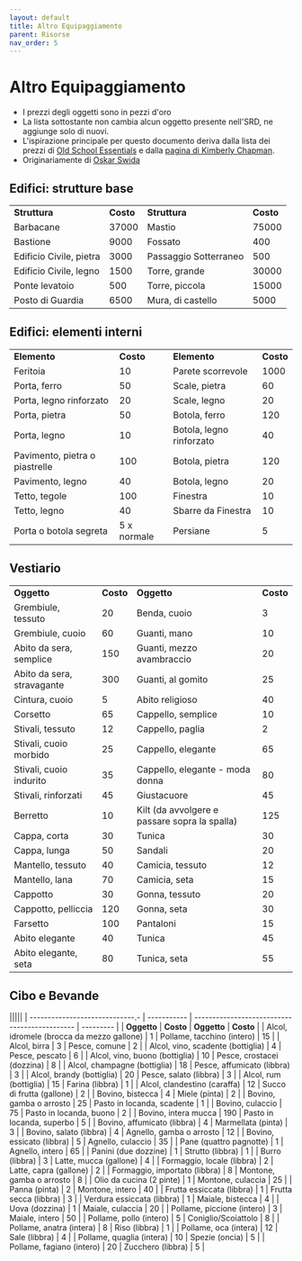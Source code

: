 ```yaml
---
layout: default
title: Altro Equipaggiamento
parent: Risorse
nav_order: 5
---
```


# Altro Equipaggiamento

- I prezzi degli oggetti sono in pezzi d'oro
- La lista sottostante non cambia alcun oggetto presente nell'SRD, ne aggiunge solo di nuovi.
- L'ispirazione principale per questo documento deriva dalla lista dei prezzi di [Old School Essentials](https://oldschoolessentials.necroticgnome.com/srd/index.php/Main_Page) e dalla [pagina di Kimberly Chapman](https://kimberlychapman.com/rpg/equipment.html).
- Originariamente di [Oskar Swida](https://oskarswida.itch.io/)

## Edifici: strutture base

|||||
| ------------------------- | --------- | --------------------- | --------- |
| **Struttura**             | **Costo** | **Struttura**         | **Costo** |
| Barbacane                 | 37000     | Mastio                | 75000     |
| Bastione                  | 9000      | Fossato               | 400       |
| Edificio Civile, pietra   | 3000      | Passaggio Sotterraneo | 500       |
| Edificio Civile, legno    | 1500      | Torre, grande         | 30000     |
| Ponte levatoio            | 500       | Torre, piccola        | 15000     |
| Posto di Guardia          | 6500      | Mura, di castello     | 5000      |

## Edifici: elementi interni

|||||
| ------------------------------ | ----------- | ------------------------ | --------- |
| **Elemento**                   | **Costo**   | **Elemento**             | **Costo** |
| Feritoia                       | 10          | Parete scorrevole        | 1000      |
| Porta, ferro                   | 50          | Scale, pietra            | 60        |
| Porta, legno rinforzato        | 20          | Scale, legno             | 20        |
| Porta, pietra                  | 50          | Botola, ferro            | 120       |
| Porta, legno                   | 10          | Botola, legno rinforzato | 40        |
| Pavimento, pietra o piastrelle | 100         | Botola, pietra           | 120       |
| Pavimento, legno               | 40          | Botola, legno            | 20        |
| Tetto, tegole                  | 100         | Finestra                 | 10        |
| Tetto, legno                   | 40          | Sbarre da Finestra       | 10        |
| Porta o botola segreta         | 5 x normale | Persiane                 | 5         |

## Vestiario

|||||
| ------------------------------ | ----------- | --------------------------------------------- | --------- |
| **Oggetto**                    | **Costo**   | **Oggetto**                                   | **Costo** |
| Grembiule, tessuto             | 20          | Benda, cuoio                                  | 3         |
| Grembiule, cuoio               | 60          | Guanti, mano                                  | 10        |
| Abito da sera, semplice        | 150         | Guanti, mezzo avambraccio                     | 20        |
| Abito da sera, stravagante     | 300         | Guanti, al gomito                             | 25        |
| Cintura, cuoio                 | 5           | Abito religioso                               | 40        |
| Corsetto                       | 65          | Cappello, semplice                            | 10        |
| Stivali, tessuto               | 12          | Cappello, paglia                              | 2         |
| Stivali, cuoio morbido         | 25          | Cappello, elegante                            | 65        |
| Stivali, cuoio indurito        | 35          | Cappello, elegante - moda donna               | 80        |
| Stivali, rinforzati            | 45          | Giustacuore                                   | 45        |
| Berretto                       | 10          | Kilt (da avvolgere e passare sopra la spalla) | 125       |
| Cappa, corta                   | 30          | Tunica                                        | 30        |
| Cappa, lunga                   | 50          | Sandali                                       | 20        |
| Mantello, tessuto              | 40          | Camicia, tessuto                              | 12        |
| Mantello, lana                 | 70          | Camicia, seta                                 | 15        |
| Cappotto                       | 30          | Gonna, tessuto                                | 20        |
| Cappotto, pelliccia            | 120         | Gonna, seta                                   | 30        |
| Farsetto                       | 100         | Pantaloni                                     | 15        |
| Abito elegante                 | 40          | Tunica                                        | 45        |
| Abito elegante, seta           | 80          | Tunica, seta                                  | 55        |

## Cibo e Bevande

|||||
| -----------------------------.- | ----------- | --------------------------------------------- | --------- |
| **Oggetto**                     | **Costo**   | **Oggetto**                                   | **Costo** |
| Alcol, idromele (brocca da mezzo gallone) | 1 | Pollame, tacchino (intero)                    | 15        |
| Alcol, birra                    | 3           | Pesce, comune                                 | 2         |
| Alcol, vino, scadente (bottiglia) | 4         | Pesce, pescato                                | 6         |
| Alcol, vino, buono (bottiglia)  | 10          | Pesce, crostacei (dozzina)                    | 8         |
| Alcol, champagne (bottiglia)    | 18          | Pesce, affumicato (libbra)                    | 3         |
| Alcol, brandy (bottiglia)       | 20          | Pesce, salato (libbra)                        | 3         |
| Alcol, rum (bottiglia)          | 15          | Farina (libbra)                               | 1         |
| Alcol, clandestino (caraffa)    | 12          | Succo di frutta (gallone)                     | 2         |
| Bovino, bistecca                | 4           | Miele (pinta)                                 | 2         |
| Bovino, gamba o arrosto         | 25          | Pasto in locanda, scadente                    | 1         |
| Bovino, culaccio                | 75          | Pasto in locanda, buono                       | 2         |
| Bovino, intera mucca            | 190         | Pasto in locanda, superbo                     | 5         |
| Bovino, affumicato (libbra)     | 4           | Marmellata (pinta)                            | 3         |
| Bovino, salato (libbra)         | 4           | Agnello, gamba o arrosto                      | 12        |
| Bovino, essicato (libbra)       | 5           | Agnello, culaccio                             | 35        |
| Pane (quattro pagnotte)         | 1           | Agnello, intero                               | 65        |
| Panini (due dozzine)            | 1           | Strutto (libbra)                              | 1         |
| Burro (libbra)                  | 3           | Latte, mucca (gallone)                        | 4         |
| Formaggio, locale (libbra)      | 2           | Latte, capra (gallone)                        | 2         |
| Formaggio, importato (libbra)   | 8           | Montone, gamba o arrosto                      | 8         |
| Olio da cucina (2 pinte)        | 1           | Montone, culaccia                             | 25        |
| Panna (pinta)                   | 2           | Montone, intero                               | 40        |
| Frutta essiccata (libbra)       | 1           | Frutta secca (libbra)                         | 3         |
| Verdura essiccata (libbra)      | 1           | Maiale, bistecca                              | 4         |
| Uova (dozzina)                  | 1           | Maiale, culaccia                              | 20        |
| Pollame, piccione (intero)      | 3           | Maiale, intero                                | 50        |
| Pollame, pollo (intero)         | 5           | Coniglio/Scoiattolo                           | 8         |
| Pollame, anatra (intera)        | 8           | Riso (libbra)                                 | 1         |
| Pollame, oca (intera)           | 12          | Sale (libbra)                                 | 4         |
| Pollame, quaglia (intera)       | 10          | Spezie (oncia)                                | 5         |
| Pollame, fagiano (intero)       | 20          | Zucchero (libbra)                             | 5         |

